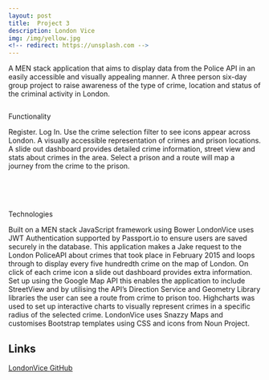 ```yaml
---
layout: post
title:  Project 3 
description: London Vice
img: /img/yellow.jpg
<!-- redirect: https://unsplash.com -->
---
```


A MEN stack application that aims to display data from the Police API in an easily accessible and visually appealing manner.
A three person six-day group project to raise awareness of the type of crime, location and status of the criminal activity in London.


<div class="img_row">
	<img class="col three" src="{{ site.baseurl }}/assets/img/portfolio/London-vice-landing.png" alt="" title="example image"/>
</div>
<div class="col three caption">
</div>

Functionality

Register. Log In. Use the crime selection filter to see icons appear across London. A visually accessible representation of crimes and prison locations. A slide out dashboard provides detailed crime information, street view and stats about crimes in the area. Select a prison and a route will map a journey from the crime to the prison.


<div class="img_row">
    <img class="col one" src="{{ site.baseurl }}/assets/img/portfolio/London-vice-overview.png" alt="" title="example image"/>
</div>
<div class="col three caption">
</div>


<br/><br/><br/>
Technologies

Built on a MEN stack JavaScript framework using Bower LondonVice uses JWT Authentication supported by Passport.io to ensure users are saved securely in the database. This application makes a Jake request to the London PoliceAPI about crimes that took place in February 2015 and loops through to display every five hundredth crime on the map of London. On click of each crime icon a slide out dashboard provides extra information. Set up using the Google Map API this enables the application to include StreetView and by utilising the API’s Direction Service and Geometry Library libraries the user can see a route from crime to prison too. Highcharts was used to set up interactive charts to visually represent crimes in a specific radius of the selected crime. LondonVice uses Snazzy Maps and customises Bootstrap templates using CSS and icons from Noun Project.

Links
-----------
[LondonVice   ](https://london-vice.herokuapp.com/)
[GitHub](https://github.com/RosannaRossington/wdi-project-3)